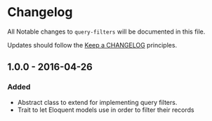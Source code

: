 # Changelog

All Notable changes to `query-filters` will be documented in this file.

Updates should follow the [Keep a CHANGELOG](http://keepachangelog.com/) principles.

## 1.0.0 - 2016-04-26

### Added
- Abstract class to extend for implementing query filters.
- Trait to let Eloquent models use in order to filter their records
